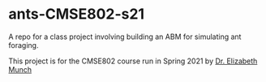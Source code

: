 # ants-CMSE802-s21
A repo for a class project involving building an ABM for simulating ant foraging. 

This project is for the CMSE802 course run in Spring 2021 by [Dr. Elizabeth Munch](http://www.elizabethmunch.com)
